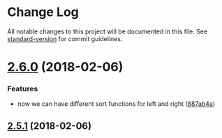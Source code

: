 # Change Log

All notable changes to this project will be documented in this file. See [standard-version](https://github.com/conventional-changelog/standard-version) for commit guidelines.

<a name="2.6.0"></a>
# [2.6.0](https://github.com/crlcu/multiselect/compare/v2.4.1...v2.6.0) (2018-02-06)


### Features

* now we can have different sort functions for left and right ([887ab4a](https://github.com/crlcu/multiselect/commit/887ab4a))



<a name="2.5.1"></a>
## [2.5.1](https://github.com/crlcu/multiselect/compare/v2.4.1...v2.5.1) (2018-02-06)
